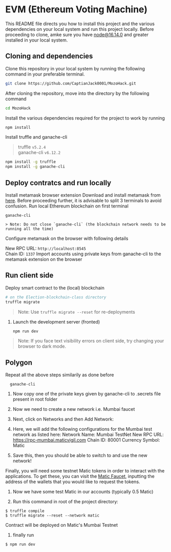 # EVM (Ethereum Voting Machine)

This README file directs you how to install this project and the various dependencies on your local system and run this project locally. Before proceeding to clone, amke sure you have [node@16.14.0](https://nodejs.org/en/) and greater installed in your local system. 

## Cloning and dependencies

Clone this repository in your local system by running the following command in your preferable terminal.
```bash
git clone https://github.com/CaptianJack0001/MozoHack.git 
```
After cloning the repository, move into the directory by the following command 
```bash
cd MozoHack  
```
Install the various dependencies required for the project to work by running
```bash
npm install  
```
Install truffle and ganache-cli

   > truffle `v5.2.4`  
   > ganache-cli `v6.12.2`

   ```bash
   npm install -g truffle
   npm install -g ganache-cli
   ```
## Deploy contratcs and run locally

 Install metamask browser extension
Download and install metamask from [here](https://metamask.io/download "Go to official metamask download page.").
Before proceeding further, it is advisable to split 3 terminals to avoid confusion.
 Run local Ethereum blockchain on first terminal

   ```shell
   ganache-cli
   ```
    > Note: Do not close `ganache-cli` (the blockchain network needs to be running all the time)
 Configure metamask on the browser with following details

   New RPC URL: `http://localhost:8545`  
   Chain ID: `1337`
 Import accounts using private keys from ganache-cli to the metamask extension on the browser

## Run client side 

Deploy smart contract to the (local) blockchain

   ```bash
   # on the Election-blockchain-class directory
   truffle migrate
   ```

> Note: Use `truffle migrate --reset` for re-deployments

1. Launch the development server (fronted)

   ```bash
   npm run dev
   ```
> Note: If you face text visibility errors on client side, try changing your browser to dark mode.

## Polygon

Repeat all the above steps similarily as done before 
 ```shell
   ganache-cli
   ```
1. Now copy one of the private keys given by ganache-cli to .secrets file present in root folder

1. Now we need to create a new network i.e. Mumbai faucet 
1. Next, click on Networks and then Add Network:
1. Here, we will add the following configurations for the Mumbai test network as listed here:
Network Name: Mumbai TestNet
New RPC URL: https://rpc-mumbai.maticvigil.com
Chain ID: 80001
Currency Symbol: Matic
1. Save this, then you should be able to switch to and use the new network!

Finally, you will need some testnet Matic tokens in order to interact with the applications.
To get these, you can visit the [Matic Faucet](https://faucet.polygon.technology/), inputting the address of the wallets that you would like to request the tokens.
1. Now we have some test Matic in our accounts (typically 0.5 Matic)

1. Run this command in root of the project directory:
```shell
$ truffle compile
$ truffle migrate --reset --network matic
```
Contract will be deployed on Matic's Mumbai Testnet

1. finally run 
```shell
$ npm run dev
```



